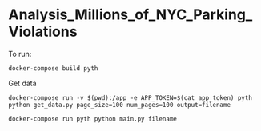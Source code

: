 # Analysis_Millions_of_NYC_Parking_Violations

To run:

```
docker-compose build pyth
```

Get data
```
docker-compose run -v $(pwd):/app -e APP_TOKEN=$(cat app_token) pyth python get_data.py page_size=100 num_pages=100 output=filename
```

```
docker-compose run pyth python main.py filename
```
